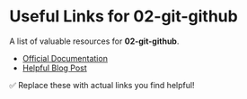 # Useful Links for 02-git-github

A list of valuable resources for **02-git-github**.

- [Official Documentation](https://example.com)
- [Helpful Blog Post](https://example.com)

✅ Replace these with actual links you find helpful!

